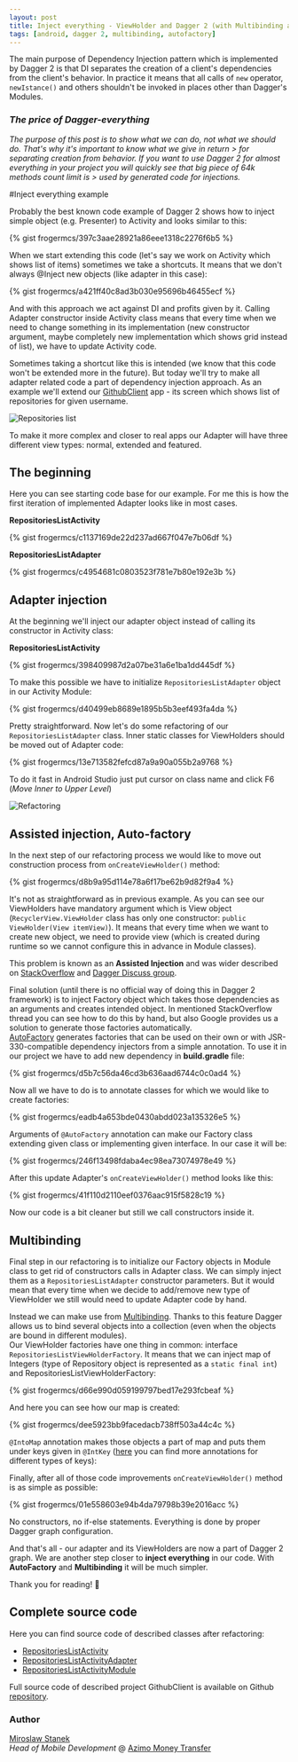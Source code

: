 ```yaml
---
layout: post
title: Inject everything - ViewHolder and Dagger 2 (with Multibinding and AutoFactory example)
tags: [android, dagger 2, multibinding, autofactory]
---
```


The main purpose of Dependency Injection pattern which is implemented by Dagger 2 is that DI separates the creation of a client's dependencies from the client's behavior. In practice it means that all calls of `new` operator, `newIstance()` and others shouldn't be invoked in places other than Dagger's Modules. 

### *The price of Dagger-everything*

*The purpose of this post is to show what we can do, not what we should do. That's why it's important to know what we give in return > for separating creation from behavior.*
*If you want to use Dagger 2 for almost everything in your project you will quickly see that big piece of 64k methods count limit is > used by generated code for injections.*

#Inject everything example

Probably the best known code example of Dagger 2 shows how to inject simple object (e.g. Presenter) to Activity and looks similar to this:

{% gist frogermcs/397c3aae28921a86eee1318c2276f6b5 %}

When we start extending this code (let's say we work on Activity which shows list of items) sometimes we take a shortcuts. It means that we don't always @Inject new objects (like adapter in this case):

{% gist frogermcs/a421ff40c8ad3b030e95696b46455ecf %}

And with this approach we act against DI and profits given by it. Calling Adapter constructor inside Activity class means that every time when we need to change something in its implementation (new constructor argument, maybe completely new implementation which shows grid instead of list), we have to update Activity code. 

Sometimes taking a shortcut like this is intended (we know that this code won't be extended more in the future). But today we'll try to make all adapter related code a part of dependency injection approach. As an example we'll extend our [GithubClient](https://github.com/frogermcs/GithubClient) app - its screen which shows list of repositories for given username. 

![Repositories list](/images/27/repositories_list.png "Repositories list")

To make it more complex and closer to real apps our Adapter will have three different view types: normal, extended and featured.

## The beginning

Here you can see starting code base for our example. For me this is how the first iteration of implemented Adapter looks like in most cases. 

**RepositoriesListActivity**

{% gist frogermcs/c1137169de22d237ad667f047e7b06df %}

**RepositoriesListAdapter**

{% gist frogermcs/c4954681c0803523f781e7b80e192e3b %}

## Adapter injection

At the beginning we'll inject our adapter object instead of calling its constructor in Activity class:

**RepositoriesListActivity**

{% gist frogermcs/398409987d2a07be31a6e1ba1dd445df %}

To make this possible we have to initialize `RepositoriesListAdapter` object in our Activity Module:

{% gist frogermcs/d40499eb8689e1895b5b3eef493fa4da %}

Pretty straightforward. Now let's do some refactoring of our `RepositoriesListAdapter` class. Inner static classes for ViewHolders should be moved out of Adapter code:

{% gist frogermcs/13e713582fefcd87a9a90a055b2a9768 %}

To do it fast in Android Studio just put cursor on class name and click F6 (*Move Inner to Upper Level*)

![Refactoring](/images/27/refactoring.png "Refactoring")

## Assisted injection, Auto-factory

In the next step of our refactoring process we would like to move out construction process from `onCreateViewHolder()` method:

{% gist frogermcs/d8b9a95d114e78a6f17be62b9d82f9a4 %}

It's not as straightforward as in previous example. As you can see our ViewHolders have mandatory argument which is View object (`RecyclerView.ViewHolder` class has only one constructor: `public ViewHolder(View itemView)`). It means that every time when we want to create new object, we need to provide view (which is created during runtime so we cannot configure this in advance in Module classes).

This problem is known as an **Assisted Injection** and was wider described on [StackOverflow](http://stackoverflow.com/questions/16040125/using-dagger-for-dependency-injection-on-constructors) and [Dagger Discuss group](https://groups.google.com/forum/#!topic/dagger-discuss/QgnvmZ-dH9c).

Final solution (until there is no official way of doing this in Dagger 2 framework) is to inject Factory object which takes those dependencies as an arguments and creates intended object. In mentioned StackOverflow thread you can see how to do this by hand, but also Google provides us a solution to generate those factories automatically.  
[AutoFactory](https://github.com/google/auto/tree/master/factory) generates factories that can be used on their own or with JSR-330-compatible dependency injectors from a simple annotation. To use it in our project we have to add new dependency in **build.gradle** file:

{% gist frogermcs/d5b7c56da46cd3b636aad6744c0c0ad4 %}

Now all we have to do is to annotate classes for which we would like to create factories:

{% gist frogermcs/eadb4a653bde0430abdd023a135326e5 %}

Arguments of `@AutoFactory` annotation can make our Factory class extending given class or implementing given interface. In our case it will be:

{% gist frogermcs/246f13498fdaba4ec98ea73074978e49 %}

After this update Adapter's `onCreateViewHolder()` method looks like this:

{% gist frogermcs/41f110d2110eef0376aac915f5828c19 %}

Now our code is a bit cleaner but still we call constructors inside it.

## Multibinding

Final step in our refactoring is to initialize our Factory objects in Module class to get rid of constructors calls in Adapter class. We can simply inject them as a `RepositoriesListAdapter` constructor parameters. But it would mean that every time when we decide to add/remove new type of ViewHolder we still would need to update Adapter code by hand.

Instead we can make use from [Multibinding](http://google.github.io/dagger/multibindings.html). Thanks to this feature Dagger allows us to bind several objects into a collection (even when the objects are bound in different modules).  
Our ViewHolder factories have one thing in common: interface `RepositoriesListViewHolderFactory`. It means that we can inject map of Integers (type of Repository object is represented as a `static final int`) and RepositoriesListViewHolderFactory:

{% gist frogermcs/d66e990d059199797bed17e293fcbeaf %}

And here you can see how our map is created:

{% gist frogermcs/dee5923bb9facedacb738ff503a44c4c %}

`@IntoMap` annotation makes those objects a part of map and puts them under keys given in `@IntKey` ([here](https://google.github.io/dagger/api/latest/dagger/multibindings/package-summary.html) you can find more annotations for different types of keys):

Finally, after all of those code improvements `onCreateViewHolder()` method is as simple as possible:

{% gist frogermcs/01e558603e94b4da79798b39e2016acc %}

No constructors, no if-else statements. Everything is done by proper Dagger graph configuration.

And that's all - our adapter and its ViewHolders are now a part of Dagger 2 graph. We are another step closer to **inject everything** in our code. With **AutoFactory** and **Multibinding** it will be much simpler.

Thank you for reading! 🙂

## Complete source code

Here you can find source code of described classes after refactoring:

* [RepositoriesListActivity](https://github.com/frogermcs/GithubClient/blob/4ee4a68bf2170295823020c6354976722b1a632a/app/src/main/java/frogermcs/io/githubclient/ui/activity/RepositoriesListActivity.java)
* [RepositoriesListActivityAdapter](https://github.com/frogermcs/GithubClient/blob/4ee4a68bf2170295823020c6354976722b1a632a/app/src/main/java/frogermcs/io/githubclient/ui/adapter/RepositoriesListAdapter.java)
* [RepositoriesListActivityModule](https://github.com/frogermcs/GithubClient/blob/4ee4a68bf2170295823020c6354976722b1a632a/app/src/main/java/frogermcs/io/githubclient/ui/activity/module/RepositoriesListActivityModule.java)

Full source code of described project GithubClient is available on Github [repository](https://github.com/frogermcs/GithubClient).

### Author 

[Miroslaw Stanek]  
*Head of Mobile Development* @ [Azimo Money Transfer]

[Miroslaw Stanek]:http://about.me/froger_mcs
[Azimo Money Transfer]:https://azimo.com
